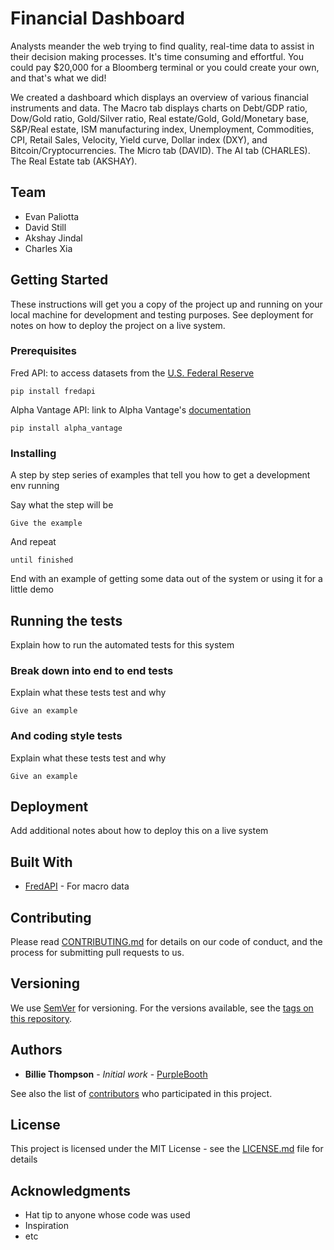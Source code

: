 # Financial Dashboard
Analysts meander the web trying to find quality, real-time data to assist in their decision making processes.  It's time consuming and effortful.  You could pay $20,000 for a Bloomberg terminal or you could create your own, and that's what we did!

We created a dashboard which displays an overview of various financial instruments and data.  The Macro tab displays charts on Debt/GDP ratio, Dow/Gold ratio, Gold/Silver ratio, Real estate/Gold, Gold/Monetary base, S&P/Real estate, ISM manufacturing index, Unemployment, Commodities, CPI, Retail Sales, Velocity, Yield curve, Dollar index (DXY), and Bitcoin/Cryptocurrencies.  The Micro tab (DAVID). The AI tab (CHARLES). The Real Estate tab (AKSHAY). 

## Team
- Evan Paliotta
- David Still
- Akshay Jindal
- Charles Xia

## Getting Started

These instructions will get you a copy of the project up and running on your local machine for development and testing purposes. See deployment for notes on how to deploy the project on a live system.

### Prerequisites

Fred API: to access datasets from the [U.S. Federal Reserve](https://fred.stlouisfed.org/)
```
pip install fredapi
```

Alpha Vantage API: link to Alpha Vantage's [documentation](https://alpha-vantage.readthedocs.io/en/latest/)

```
pip install alpha_vantage
```

### Installing

A step by step series of examples that tell you how to get a development env running

Say what the step will be

```
Give the example
```

And repeat

```
until finished
```

End with an example of getting some data out of the system or using it for a little demo

## Running the tests

Explain how to run the automated tests for this system

### Break down into end to end tests

Explain what these tests test and why

```
Give an example
```

### And coding style tests

Explain what these tests test and why

```
Give an example
```

## Deployment

Add additional notes about how to deploy this on a live system

## Built With

* [FredAPI](https://github.com/mortada/fredapi) - For macro data

## Contributing

Please read [CONTRIBUTING.md](https://gist.github.com/PurpleBooth/b24679402957c63ec426) for details on our code of conduct, and the process for submitting pull requests to us.

## Versioning

We use [SemVer](http://semver.org/) for versioning. For the versions available, see the [tags on this repository](https://github.com/your/project/tags). 

## Authors

* **Billie Thompson** - *Initial work* - [PurpleBooth](https://github.com/PurpleBooth)

See also the list of [contributors](https://github.com/your/project/contributors) who participated in this project.

## License

This project is licensed under the MIT License - see the [LICENSE.md](LICENSE.md) file for details

## Acknowledgments

* Hat tip to anyone whose code was used
* Inspiration
* etc
